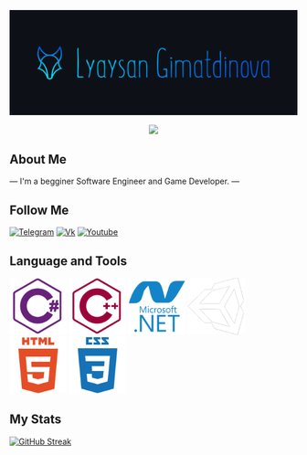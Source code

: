 ![Header](https://github.com/EmilyHansenA/EmilyHansenA/blob/main/Assets/Preview.png)

<div id="header" align="center">
  <img src="https://gfycat.com/delectablefirsthandduiker" width="100"/>
</div>

## About Me

—  I'm a begginer Software Engineer and Game Developer.
— 


## Follow Me

[![Telegram](https://img.shields.io/badge/Telegram-31a8df?style=for-the-badge&logo=Telegram)](https://t.me/EmilyHansen)
[![Vk](https://img.shields.io/badge/Vkontakte-31a8df?style=for-the-badge&logo=Vk)](https://vk.com/id79890875)
[![Youtube](https://img.shields.io/badge/Youtube-FF0000?style=for-the-badge&logo=Youtube)](https://youtube.com/playlist?list=PLHlE5HA4L6l1KzkDrNnS-ErOyGzNYDdJj)

## Language and Tools

<div>
<img src="https://github.com/devicons/devicon/blob/master/icons/csharp/csharp-line.svg" title="C#" **alt="C#" width="100" height="100"/> 
<img src="https://github.com/devicons/devicon/blob/master/icons/cplusplus/cplusplus-line.svg" title="C++" **alt="C++" width="100" height="100"/> 
<img src="https://github.com/devicons/devicon/blob/master/icons/dot-net/dot-net-plain-wordmark.svg" title="DotNet" **alt="DotNet" width="100" height="100"/>
<img src="https://github.com/EmilyHansenA/EmilyHansenA/blob/main/Assets/Unity.png" title="Unity" **alt="Unity" width="100" height="100"/>
<img src="https://github.com/devicons/devicon/blob/master/icons/html5/html5-plain-wordmark.svg" title="Html5" **alt="Html5" width="100" height="100"/>
<img src="https://github.com/devicons/devicon/blob/master/icons/css3/css3-plain-wordmark.svg" title="Css" **alt="Css" width="100" height="100"/>
</div>

## My Stats

[![GitHub Streak](http://github-readme-streak-stats.herokuapp.com?user=EmilyHansen&theme=github-dark-blue&hide_border=true&date_format=j%20M%5B%20Y%5D)](https://git.io/streak-stats)